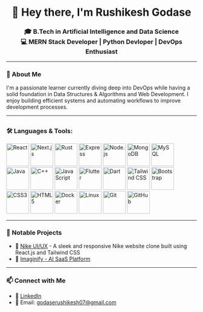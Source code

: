 <h1 align="center">👋 Hey there, I'm Rushikesh Godase</h1>

<h3 align="center">
 🎓 B.Tech in Artificial Intelligence and Data Science<br>
 💻 MERN Stack Developer | Python Devloper | DevOps Enthusiast
</h3>

---

### 📌 About Me

I'm a passionate learner currently diving deep into DevOps while having a solid foundation in Data Structures & Algorithms and Web Development. I enjoy building efficient systems and automating workflows to improve development processes.

---

## <h3 align="left">🛠️ Languages & Tools:</h3>
<p align="left">
  <img src="https://cdn.jsdelivr.net/gh/devicons/devicon/icons/react/react-original.svg" alt="React" width="60" height="60"/>
  <img src="https://cdn.jsdelivr.net/gh/devicons/devicon/icons/nextjs/nextjs-line.svg" alt="Next.js" width="60" height="60"/>
  <img src="https://www.vectorlogo.zone/logos/rust-lang/rust-lang-icon.svg" alt="Rust" width="60" height="60"/>
  <img src="https://cdn.jsdelivr.net/gh/devicons/devicon/icons/express/express-original.svg" alt="Express" width="60" height="60"/>
  <img src="https://cdn.jsdelivr.net/gh/devicons/devicon/icons/nodejs/nodejs-original.svg" alt="Node.js" width="60" height="60"/>
  <img src="https://cdn.jsdelivr.net/gh/devicons/devicon/icons/mongodb/mongodb-original.svg" alt="MongoDB" width="60" height="60"/>
  <img src="https://cdn.jsdelivr.net/gh/devicons/devicon/icons/mysql/mysql-original.svg" alt="MySQL" width="60" height="60"/>
  <img src="https://cdn.jsdelivr.net/gh/devicons/devicon/icons/java/java-original.svg" alt="Java" width="60" height="60"/>
  <img src="https://cdn.jsdelivr.net/gh/devicons/devicon/icons/cplusplus/cplusplus-original.svg" alt="C++" width="60" height="60"/>
  <img src="https://cdn.jsdelivr.net/gh/devicons/devicon/icons/javascript/javascript-original.svg" alt="JavaScript" width="60" height="60"/>
  <img src="https://cdn.jsdelivr.net/gh/devicons/devicon/icons/flutter/flutter-original.svg" alt="Flutter" width="60" height="60"/>
  <img src="https://cdn.jsdelivr.net/gh/devicons/devicon/icons/dart/dart-original.svg" alt="Dart" width="60" height="60"/>
  <img src="https://www.vectorlogo.zone/logos/tailwindcss/tailwindcss-icon.svg" alt="Tailwind CSS" width="60" height="60"/>
  <img src="https://cdn.jsdelivr.net/gh/devicons/devicon/icons/bootstrap/bootstrap-original.svg" alt="Bootstrap" width="60" height="60"/>
  <img src="https://cdn.jsdelivr.net/gh/devicons/devicon/icons/css3/css3-original.svg" alt="CSS3" width="60" height="60"/>
  <img src="https://cdn.jsdelivr.net/gh/devicons/devicon/icons/html5/html5-original.svg" alt="HTML5" width="60" height="60"/>
  <img src="https://cdn.jsdelivr.net/gh/devicons/devicon/icons/docker/docker-original.svg" alt="Docker" width="60" height="60"/>
  <img src="https://cdn.jsdelivr.net/gh/devicons/devicon/icons/linux/linux-original.svg" alt="Linux" width="60" height="60"/>
  <img src="https://cdn.jsdelivr.net/gh/devicons/devicon/icons/git/git-original.svg" alt="Git" width="60" height="60"/>
  <img src="https://cdn.jsdelivr.net/gh/devicons/devicon/icons/github/github-original.svg" alt="GitHub" width="60" height="60"/>
</p>




---

### 🌟 Notable Projects
- 📘 [Nike UI/UX](https://github.com/Aeagon07/Nike.git) - A sleek and responsive Nike website clone built using React.js and Tailwind CSS
- 📘 [Imaginify - AI SaaS Platform](https://github.com/Aeagon07/Imaginify_Ai_Platform.git)

---

### 📫 Connect with Me
- 💼 [LinkedIn](www.linkedin.com/in/rushikesh-vijay-godase07)
- 📧 Email: godaserushikesh07@gmail.com

